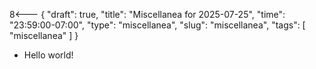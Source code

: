 8<--- { "draft": true, "title": "Miscellanea for 2025-07-25", "time": "23:59:00-07:00", "type": "miscellanea", "slug": "miscellanea", "tags": [ "miscellanea" ] }

- Hello world!
